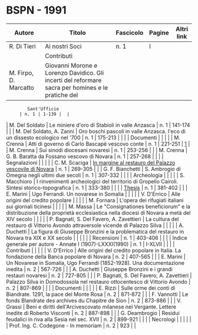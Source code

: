 # BSPN - 1991

| Autore                | Titolo                                                                                            | Fascicolo | Pagine | Altri link |
|-----------------------|---------------------------------------------------------------------------------------------------|-----------|--------|------------|
| R. Di Tieri           | Ai nostri Soci                                                                                    | n. 1      | I      |            |
|                       | Contributi                                                                                        |           |        |
| M. Firpo, D. Marcatto | Giovanni Morone e Lorenzo Davidico. Gli incerti del reformare sacra per homines e le pratiche del 

            Sant'Ufficio
         | n. 1 | 1-139 |  |

| M. Del Soldato | Le miniere d'oro di Stabioli in valle Anzasca | n. 1 | 141-174 | |
| M. Del Soldato, A. Zanni | Oro boschi pascoli in valle Anzasca. l'eco di un dissesto ecologico nel '700 | n. 1 | 175-213 | |
| | Documenti | | | |
| M. Crenna | Atti di governo di Carlo Bascapè vescovo conte | n. 1 | 221-251 | [1](https://en.calameo.com/read/0047331280ab4cc8f69d1) |
| M. Crenna | Sui sinodi diocesani novaresi | n. 1 | 253-256 | |
| M. Crenna | G. B. Baratta da Fossano vescovo di Novara | n. 1 | 257-268 | |
| | Segnalazioni | | | |
| C. M. Scaciga | [In margine al restauro del
Palazzo
vescovile di Novara](http://www.ssno.it/BSPNo/1991_Scaciga_lo.pdf) | n. 1 | 269-305 | |
| G. F. Bianchetti | S. Ambrogio di Omegna negli ultimi due secoli | n. 1 | 307-332 | |
| | Archeologia | | | |
| S. Macchioro | I rinvenimenti archeologici del territorio di Gropello Cairoli. Sintesi storico-topografica | n. 1 | 333-380 | |
| | [Thesis](http://www.ssno.it/BSPNo/bspn_thesis.html#1991) | n. 1 | 381-402 | |
| E. Marini | Ugo Ferrandi. Un novarese in Somalia | | | |
| V. D'Errico | Alle origini del credito popolare | | | |
| M. Fornara | L'opera dei rifugiati italiani sui giornali ticinesi | | | |
| M. Massa | Le "Consignationes beneficiorum" e la distribuzione della proprietà ecclesiastica nella diocesi di
Novara a metà del XIV secolo
| | | |
| P. Bagnati, S. Del Favero, A. Zavettieri | La cultura del restauro di Vittorio Avondo attraversole vicende di Palazzo
Silva | | | |
| A. Duchetti | La figura di Giuseppe Bronzini e la problematica del restauro in Novara tra XIX e XX secolo | | | |
| | Recensioni | n. 1 | 403-406 | |
| | Indice generale per autore - Annate I (1907)-LXXXI(1990) | n. 1 | I-XLVII | |
| | Contributi | | | |
| V. D'Errico | Alle origini del credito popolare in Italia. La fondazione della Banca popolare di Novara | n. 2 | 407-565 | |
| E. Marini | Un Novarese in Somalia, Ugo Ferrandi (1852-1928). Una documentazione inedita | n. 2 | 567-726 | |
| A. Duchetti | Giuseppe Bronzini e i grandi restauri novaresi | n. 2 | 727-805 | |
| P. Bagnati, S. Del Favero, A. Zavettieri | Palazzo Silva in Domodossola nel restauro ottocentesco di Vittorio Avondo | n. 2 | 807-869 | |
| | Documenti | | | |
| E. Rizzi | Sulle orme dei conti di Biandrate. 1291, la pace del Monte Rosa | n. 2 | 871-872 | |
| F. Vannotti | Le fonds Blandrate des archives du Chapitre de Sion | n. 2 | 873-886 | |
| V. Grassi | Beni e diritti dell'Arcivescovato milanese nel Vergante. Lettere inedite di Roberto Visconti | n. 2 | 887-898 | |
| G. Deambrogio | Residui feudalici in riva alla Sesia nel sec. XVII | n. 2 | 899-921 | |
| | Necrologi | | | |
| | Prof. Ing. C. Codegone - In memoriam | n. 2 | 923 | |
